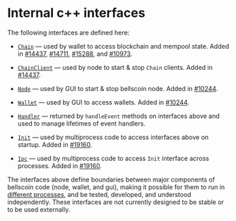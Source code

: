 # Internal c++ interfaces

The following interfaces are defined here:

* [`Chain`](chain.h) — used by wallet to access blockchain and mempool state. Added in [#14437](https://github.com/bellscoin/bellscoin/pull/14437), [#14711](https://github.com/bellscoin/bellscoin/pull/14711), [#15288](https://github.com/bellscoin/bellscoin/pull/15288), and [#10973](https://github.com/bellscoin/bellscoin/pull/10973).

* [`ChainClient`](chain.h) — used by node to start & stop `Chain` clients. Added in [#14437](https://github.com/bellscoin/bellscoin/pull/14437).

* [`Node`](node.h) — used by GUI to start & stop bellscoin node. Added in [#10244](https://github.com/bellscoin/bellscoin/pull/10244).

* [`Wallet`](wallet.h) — used by GUI to access wallets. Added in [#10244](https://github.com/bellscoin/bellscoin/pull/10244).

* [`Handler`](handler.h) — returned by `handleEvent` methods on interfaces above and used to manage lifetimes of event handlers.

* [`Init`](init.h) — used by multiprocess code to access interfaces above on startup. Added in [#19160](https://github.com/bellscoin/bellscoin/pull/19160).

* [`Ipc`](ipc.h) — used by multiprocess code to access `Init` interface across processes. Added in [#19160](https://github.com/bellscoin/bellscoin/pull/19160).

The interfaces above define boundaries between major components of bellscoin code (node, wallet, and gui), making it possible for them to run in [different processes](../../doc/multiprocess.md), and be tested, developed, and understood independently. These interfaces are not currently designed to be stable or to be used externally.
